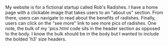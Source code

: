 My website is for a fictional startup called Rob's Radishes.
I have a home page with a clickable image that takes users to an "about us" section.
From there, users can navigate to read about the benefits of radishes.
Finally, users can click on the "see more" link to see more pics of radishes. One note, the bulk of my 'pics.html code sits in the header section as opposed to the body. I know the bulk should be in the body but I wanted to include the bolded 'h3' size headers.